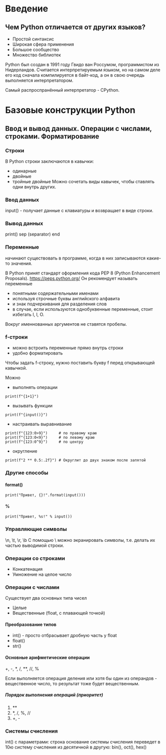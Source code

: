 # Введение
## Чем Python отличается от других языков?
- Простой синтаксис
- Широкая сфера применения
- Большое сообщество
- Множество библиотек

Python был создан в 1991 году Гвидо ван Россумом, программистом из Нидерландов.
Считается интерпретируемым языком, но на самом деле его код сначала компилируется в байт-код, а он в свою очередь выполняется интерпретатором.

Самый распроспранённый интерпретатор - CPython.

# Базовые конструкции Python
## Ввод и вывод данных. Операции с числами, строками. Форматирование
### Строки
В Python строки заключаются в кавычки:
- одинарные
- двойные
- тройные двойные
Можно сочетать виды кавычек, чтобы ставлять одни внутрь других.

### Ввод данных
input() - получает данные с клавиатуры и возвращает в виде строки.
### Вывод данных
print()
    sep (separator)
    end

### Переменные
начинают существовать в программе, когда в них записываются какие-то значения. 

В Python принят стандарт оформления кода PEP 8 (Python Enhancement Proposals).
            https://peps.python.org/
Он рекомендует называть переменные
- понятными содержательными именами
- используя строчные буквы английского алфавита
- и знак подчеркивания для разделения слов
- в случае, если используются однобуквенные переменные, стоит избегать I, l, O.

Вокруг именнованных аргументов не ставятся пробелы.

### f-строки
- можно встроить переменные прямо внутрь строки
- удобно форматировать

Чтобы задать f-строку, нужно поставить букву f перед открывающей кавычкой.

Можно
- выполнять операции
```
print(f"{1+1}")
```
- вызывать функции
```
print(f"{input()}")
```
- настраивать выравнивание
```
print(f"{123:0>9}")     # по правому краю
print(f"{123:0<9}")     # по левому краю
print(f"{123:0^9}")     # по центру
```
- округление
```
print(f"2 ** 0.5:.2f}") # Округлит до двух знаком после запятой
```

### Другие способы
#### format()
```
print("Привет, {}!".format(input()))
```
#### %
```
print("Привет, %s!" % input())
```
### Управляющие символы
\n, \t, \r, \b
С помощью \ можно экранировать символы, т.е. делать их частью выводимой строки.

### Операции со строками
- Конкатенация
- Умножение на целое число
### Операции с числами
Существует два основных типа чисел
- Целые
- Вещественные (float, с плавающей точкой)
#### Преобразование типов
- int() - просто отбрасывает дробную часть у float
- float()
- str()
#### Основные арифметические операции
+, -, \*, /, **, //, %

Если выполняется операция деления или хотя бы один из операндов - вещественное число, то результат тоже будет вещественным.
##### Порядок выполнения операций (приоритет)
1. **
2. *, /, %, //
3. +, -
### Системы счисления
int() с параметрами:
    строка
    основание системы счисления
переведет в 10ю систему счисления
из десятичной в другую:
bin(), oct(), hex()
